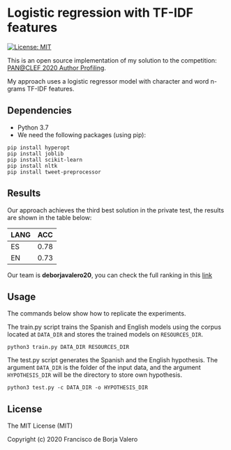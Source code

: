 # Logistic regression with TF-IDF features
[![License: MIT](https://img.shields.io/badge/License-MIT-yellow.svg)](https://opensource.org/licenses/MIT)

This is an open source implementation of my solution to the competition: [PAN@CLEF 2020 Author Profiling](https://pan.webis.de/clef20/pan20-web/author-profiling.html).

My approach uses a logistic regressor model with character and word n-grams TF-IDF features.

## Dependencies

- Python 3.7
- We need the following packages (using pip):

```
pip install hyperopt
pip install joblib
pip install scikit-learn
pip install nltk
pip install tweet-preprocessor
```
## Results

Our approach achieves the third best solution in the private test, the results are shown in the table below:

| LANG | ACC  |
|------|------|
| ES   | 0.78 |
| EN   | 0.73 |

Our team is **deborjavalero20**, you can check the full ranking in this [link](https://pan.webis.de/clef20/pan20-web/author-profiling.html#evaluation)

## Usage

The commands below show how to replicate the experiments. 

The train.py script trains the Spanish and English models using the corpus located at `DATA_DIR` and stores the trained models on  `RESOURCES_DIR`.

```
python3 train.py DATA_DIR RESOURCES_DIR
```

The test.py script generates the Spanish and the English hypothesis. The argument `DATA_DIR` is the folder of the input data, and the argument `HYPOTHESIS_DIR` will be the directory to store own hypothesis.
```
python3 test.py -c DATA_DIR -o HYPOTHESIS_DIR
```

## License
 
The MIT License (MIT)

Copyright (c) 2020 Francisco de Borja Valero
